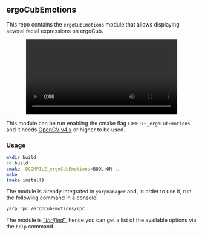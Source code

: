 ## ergoCubEmotions 
This repo contains the `ergoCubEmotions` module that allows displaying several facial expressions on ergoCub.

<div align="center">
  <video src="https://user-images.githubusercontent.com/114698424/233678415-f705705e-0358-4293-aae8-c488f0a4946a.mp4" width="400" />
</div>

This module can be run enabling the cmake flag `COMPILE_ergoCubEmotions` and it needs [OpenCV v4.x](https://github.com/opencv/opencv) or higher to be used.

### Usage
```sh
mkdir build
cd build
cmake -DCOMPILE_ergoCubEmotions=BOOL:ON ..
make
(make install)
```
The module is already integrated in `yarpmanager` and, in order to use it, run the following command in a console:
```console
yarp rpc /ergoCubEmotions/rpc
```

The module is ["_thrifted_"](https://yarp.it/latest/idl_thrift.html), hence you can get a list of the available options via the `help` command.

